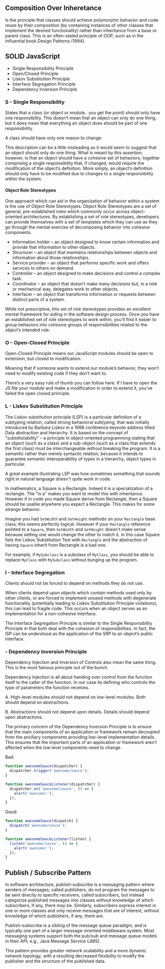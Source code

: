 ## Composition Over Inheretance

Is the principle that classes should achieve polymorphic behavior and code reuse by their composition (by containing instances of other classes that implement the desired functionality) rather than inheritance from a base or parent class. This is an often-stated principle of OOP, such as in the influential book Design Patterns (1994).

## SOLID JavaScript

- Single Responsibility Principle
- Open/Closed Principle
- Liskov Substitution Principle
- Interface Segregation Principle
- Dependency Inversion Principle

### S - Single Responsibility

States that a class (or object or module.. you get the point) should only have one responsibility. This doesn’t mean that an object can only do one thing, but it does mean that everything an object does should be part of one responsibility.

A class should have only one reason to change:

This description can be a little misleading as it would seem to suggest that an object should only do one thing. What is meant by this assertion, however, is that an object should have a cohesive set of behaviors, together comprising a single responsibility that, if changed, would require the modification of the object’s definition.  More simply, an object’s definition should only have to be modified due to changes to a single responsibility within the system.

#### Object Role Stereotypes

One approach which can aid in the organization of behavior within a system is the use of Object Role Stereotypes.  Object Role Stereotypes are a set of general, pre-established roles which commonly occur across object-oriented architectures.  By establishing a set of role stereotypes, developers can provide themselves with a set of templates which they can use as they go through the mental exercise of decomposing behavior into cohesive components.

- Information holder – an object designed to know certain information and provide that information to other objects.
- Structurer – an object that maintains relationships between objects and information about those relationships.
- Service provider – an object that performs specific work and offers services to others on demand.
- Controller – an object designed to make decisions and control a complex task.
- Coordinator – an object that doesn’t make many decisions but, in a rote or mechanical way, delegates work to other objects.
- Interfacer – an object that transforms information or requests between distinct parts of a system.

While not prescriptive, this set of role stereotypes provides an excellent mental framework for aiding in the software design process.  Once you have an established  set of role stereotypes to work within, you’ll find it easier to group behaviors into cohesive groups of responsibilities related to the object’s intended role.

### O - Open-Closed Principle

Open-Closed Principle means our JavaScript modules should be open to extension, but closed to modification.

Meaning that if someone wants to extend our module’s behavior, they won’t need to modify existing code if they don’t want to.

There’s a very easy rule of thumb you can follow here. If I have to open the JS file your module and make a modification in order to extend it, you’ve failed the open closed principle.

### L - Liskov Substitution Principle

The Liskov substitution principle (LSP) is a particular definition of a subtyping relation, called strong behavioral subtyping, that was initially introduced by Barbara Liskov in a 1988 conference keynote address titled Data abstraction and hierarchy. It is based on the concept of "substitutability" – a principle in object-oriented programming stating that an object (such as a class) and a sub-object (such as a class that extends the first class) must be interchangeable without breaking the program. It is a semantic rather than merely syntactic relation, because it intends to guarantee semantic interoperability of types in a hierarchy, object types in particular.

A great example illustrating LSP was how sometimes something that sounds right in natural language doesn't quite work in code.

In mathematics, a Square is a Rectangle. Indeed it is a specialization of a rectangle. The "is a" makes you want to model this with inheritance. However if in code you made Square derive from Rectangle, then a Square should be usable anywhere you expect a Rectangle. This makes for some strange behavior.

Imagine you had `SetWidth` and `SetHeight` methods on your `Rectangle` base class; this seems perfectly logical. However if your `Rectangle` reference pointed to a `Square`, then `SetWidth` and `SetHeight` doesn't make sense because setting one would change the other to match it. In this case Square fails the Liskov Substitution Test with `Rectangle` and the abstraction of having `Square` inherit from Rectangle is a bad one.

For example, if `MySubclass` is a subclass of `MyClass`, you should be able to replace `MyClass` with `MySubclass` without bunging up the program.

### I - Interface Segregation

Clients should not be forced to depend on methods they do not use.

When clients depend upon objects which contain methods used only by other clients, or are forced to implement unused methods with degenerate functionality (potentially leading to Liskov Substitution Principle violations), this can lead to fragile code. This occurs when an object serves as an implementation for a non-cohesive interface.

The Interface Segregation Principle is similar to the Single Responsibility Principle in that both deal with the cohesion of responsibilities. In fact, the ISP can be understood as the application of the SRP to an object’s public interface.

### - Dependency Inversion Principle

Dependency Injection and Inversion of Controls also mean the same thing. This is the most famous principle out of the bunch.

Dependency Injection is all about handing over control from the function itself to the caller of the function. In our case its defining who controls the type of parameters the function receives.

A. High-level modules should not depend on low-level modules. Both should depend on abstractions.

B. Abstractions should not depend upon details.  Details should depend upon abstractions.

The primary concern of the Dependency Inversion Principle is to ensure that the main components of an application or framework remain decoupled from the ancillary components providing low-level implementation details.  This ensures that the important parts of an application or framework aren’t affected when the low level components need to change.

Bad:

```javascript
function awesomeSauce(dispatcher) {
  dispatcher.trigger('awesome/sauce');
}

function awesomeSauceListener(dispatcher) {
  dispatcher.on('awesome/sauce', () => {
    alert('awesome!');
  });
}
```

Good:

```javascript
function awesomeSauce(dispatch) {
  dispatch('awesome/sauce');
}

function awesomeSauceListener(listen) {
  listen('awesome/sauce', () => {
    alert('awesome!');
  });
}
```

## Publish / Subscribe Pattern

In software architecture, publish–subscribe is a messaging pattern where senders of messages, called publishers, do not program the messages to be sent directly to specific receivers, called subscribers, but instead categorize published messages into classes without knowledge of which subscribers, if any, there may be. Similarly, subscribers express interest in one or more classes and only receive messages that are of interest, without knowledge of which publishers, if any, there are.

Publish–subscribe is a sibling of the message queue paradigm, and is typically one part of a larger message-oriented middleware system. Most messaging systems support both the pub/sub and message queue models in their API; e.g., Java Message Service (JMS).

This pattern provides greater network scalability and a more dynamic network topology, with a resulting decreased flexibility to modify the publisher and the structure of the published data.
